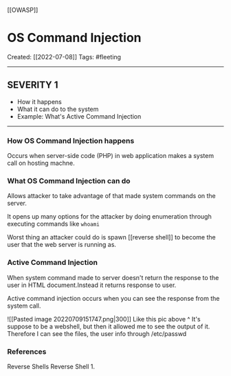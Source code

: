 [[OWASP]]

# OS Command Injection
Created:  [[2022-07-08]]
Tags: #fleeting 

---
## SEVERITY  1
- How it happens
- What it can do to the system
- Example: What's Active Command Injection

---
### How OS Command Injection happens
Occurs when server-side code (PHP) in web application makes a system call on hosting machne.


### What OS Command Injection can do
Allows attacker to take advantage of that made system commands on the server.

It opens up many options for the attacker by doing enumeration through executing commands like `whoami`

Worst thing an attacker could do is spawn [[reverse shell]] to become the user that the web server is running as. 


### Active Command Injection
When system command made to server doesn't return the response to the user in HTML document.Instead it returns response to user.

Active command injection occurs when you can see the response from the system call.

![[Pasted image 20220709151747.png|300]]
Like this pic above ^
It's suppose to be a webshell, 
but then it allowed me to see the output of it. 
Therefore I can see the files, the user info through /etc/passwd 












### References
Reverse Shells Reverse Shell
1. 